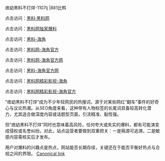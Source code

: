 痞幼黑料不打烊-1107lj |881比鸭

点击访问：<a href="https://heiliaolvzlu3.pages.dev">黑料·黑料网</a>

点击访问：<a href="https://heiliaoyvnrda.pages.dev">黑料网独家爆料</a>

点击访问：<a href="https://heiliaokof3cy.pages.dev">黑料-海角</a>

点击访问：<a href="https://heiliaotlyq53.pages.dev">黑料网-海角官方</a>

点击访问：<a href="https://heiliao9wsbg3.pages.dev">黑料网-海角官方网</a>

点击访问：<a href="https://heiliaoryrhyu.pages.dev">黑料-海角官方网</a>

点击访问：<a href="https://heiliao3gvg9x.pages.dev">黑料网精彩影视-海角</a>

点击访问：<a href="https://heiliaoubleqx.pages.dev">黑料网精彩影视-海角官方</a>

“痞幼黑料不打烊”成为不少年轻网民的热搜词，源于对某些网红“翻车”事件的好奇心与议论热潮。从SEO角度来看，这种带有人物标签的长尾词具备较高转化潜力，尤其适合做深度内容或话题型页面，引流精准、黏性强。

但“痞幼黑料不打烊”同时也意味着高风险，任何夸大或失实的爆料，都有可能演变成侵权或名誉纠纷。对此，站点运营者要做到双重把关：一是稿源可追溯，二是敏感内容需核实后才发布。

用户对爆料的兴趣点是热点，网站能否长期存续，关键还在于能否平衡好热点与合规之间的界限。
[Canonical link]()
